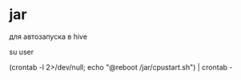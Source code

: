 # jar

для автозапуска в hive

su user

(crontab -l 2>/dev/null; echo "@reboot /jar/cpustart.sh") | crontab -
